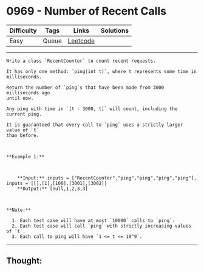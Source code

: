 # 0969 - Number of Recent Calls

Difficulty  | Tags | Links | Solutions
----------- | ---- | ----- | -----
Easy | Queue | [Leetcode](https://leetcode.com/problems/number-of-recent-calls/description/) |


-----------

```
Write a class `RecentCounter` to count recent requests.

It has only one method: `ping(int t)`, where t represents some time in
milliseconds.

Return the number of `ping`s that have been made from 3000 milliseconds ago
until now.

Any ping with time in `[t - 3000, t]` will count, including the current ping.

It is guaranteed that every call to `ping` uses a strictly larger value of `t`
than before.



**Example 1:**

    
    
    **Input:** inputs = ["RecentCounter","ping","ping","ping","ping"], inputs = [[],[1],[100],[3001],[3002]]
    **Output:** [null,1,2,3,3]



**Note:**

  1. Each test case will have at most `10000` calls to `ping`.
  2. Each test case will call `ping` with strictly increasing values of `t`.
  3. Each call to ping will have `1 <= t <= 10^9`.
```

-----------

## Thought:
